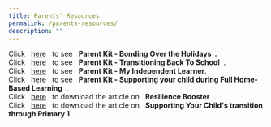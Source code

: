```yaml
---
title: Parents' Resources
permalink: /parents-resources/
description: ""
---
```

Click   [here](https://go.gov.sg/bondingovertheholidays)   to see   **Parent Kit - Bonding Over the Holidays  .**  
Click   [here](https://go.gov.sg/transitioningbacktoschool)   to see   **Parent Kit - Transitioning Back To School**  .  
Click   [here](https://go.gov.sg/myindependentlearnerresourcekit)   to see   **Parent Kit - My Independent Learner**.
<br>
Click   [here](https://go.gov.sg/fhblparentkit)   to see   **Parent Kit - Supporting your child during Full Home-Based Learning**  .  
Click   [here](https://changkatpri-moe-edu-sg-admin.cwp.sg/qql/slot/u534/Parents/2016/Resilience-Resources_for%20parents_final.pdf)   to download the article on   **Resilience Booster**  .
<br>
Click   [here](https://changkatpri-moe-edu-sg-admin.cwp.sg/qql/slot/u534/Parents/2016/Transition_final.pdf)   to download the article on   **Supporting Your Child's transition through Primary 1**  .